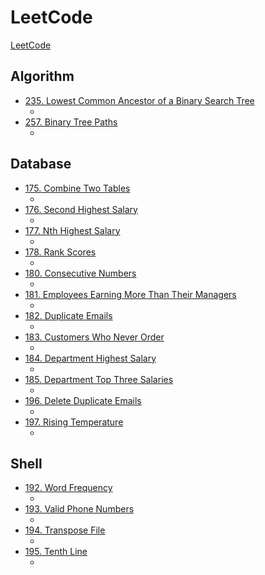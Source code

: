 # LeetCode

[LeetCode](https://leetcode.com)

## Algorithm

+ [235. Lowest Common Ancestor of a Binary Search Tree](https://leetcode.com/problems/lowest-common-ancestor-of-a-binary-search-tree/)
    * [](algorithm/lowest-common-ancestor-of-a-binary-search-tree)
+ [257. Binary Tree Paths](https://leetcode.com/problems/binary-tree-paths/)
    * [](algorithm/binary-tree-path)

## Database

+ [175. Combine Two Tables](https://leetcode.com/problems/combine-two-tables/)
    * [](database/combine-two-tables)
+ [176. Second Highest Salary](https://leetcode.com/problems/second-highest-salary/)
    * [](database/second-highest-salary)
+ [177. Nth Highest Salary](https://leetcode.com/problems/nth-highest-salary/)
    * [](database/nth-highest-salary)
+ [178. Rank Scores](https://leetcode.com/problems/rank-scores/)
    * [](database/rank-scores)
+ [180. Consecutive Numbers](https://leetcode.com/problems/consecutive-numbers/)
    * [](database/consecutive-numbers)
+ [181. Employees Earning More Than Their Managers](https://leetcode.com/problems/employees-earning-more-than-their-managers/)
    * [](database/employees-earning-more-than-their-managers)
+ [182. Duplicate Emails](https://leetcode.com/problems/duplicate-emails/)
    * [](database/duplicate-emails)
+ [183. Customers Who Never Order](https://leetcode.com/problems/customers-who-never-order/)
    * [](database/customers-who-never-order)
+ [184. Department Highest Salary](https://leetcode.com/problems/department-highest-salary/)
    * [](database/department-highest-salary)
+ [185. Department Top Three Salaries](https://leetcode.com/problems/department-top-three-salaries/)
    * [](database/department-top-three-salaries)
+ [196. Delete Duplicate Emails](https://leetcode.com/problems/delete-duplicate-emails/)
    * [](database/delete-duplicate-emails)
+ [197. Rising Temperature](https://leetcode.com/problems/rising-temperature/)
    * [](database/rising-temperature)

## Shell

+ [192. Word Frequency](https://leetcode.com/problems/word-frequency/)
    * [](shell/word-frequency)
+ [193. Valid Phone Numbers](https://leetcode.com/problems/valid-phone-numbers/)
    * [](shell/valid-phone-numbers)
+ [194. Transpose File](https://leetcode.com/problems/transpose-file/)
    * [](shell/transpose-file)
+ [195. Tenth Line](https://leetcode.com/problems/tenth-line/)
    * [](shell/tenth-line)
